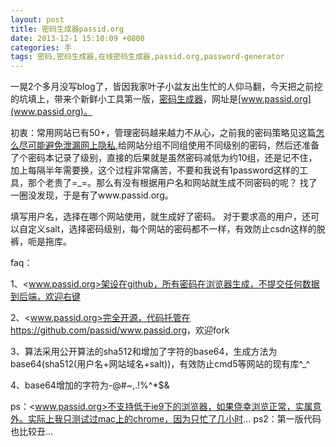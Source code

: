 ```yaml
---
layout: post
title: 密码生成器passid.org
date: 2013-12-1 15:10:09 +0800
categories: 手
tags: 密码,密码生成器,在线密码生成器,passid.org,password-generator
---
```


一晃2个多月没写blog了，皆因我家叶子小盆友出生忙的人仰马翻，今天把之前挖的坑填上，带来个新鲜小工具第一版，[密码生成器](www.passid.org)，网址是[www.passid.org](www.passid.org)。

初衷：常用网站已有50+，管理密码越来越力不从心，之前我的密码策略见这篇[怎么尽可能避免泄漏网上隐私](http://blog.yeeh.org/post/2012/11/23/hide-secret.html),给网站分组不同组使用不同级别的密码，然后还准备了个密码本记录了级别，直接的后果就是虽然密码减低为约10组，还是记不住，加上每隔半年需要换，这个过程非常痛苦，不要和我说有1password这样的工具，那个老贵了=_=。那么有没有根据用户名和网站就生成不同密码的呢？ 找了一圈没发现，于是有了www.passid.org。

填写用户名，选择在哪个网站使用，就生成好了密码。 对于要求高的用户，还可以自定义salt，选择密码级别，每个网站的密码都不一样，有效防止csdn这样的脱裤，呃是拖库。

faq：

1、<www.passid.org>架设在github，所有密码在浏览器生成，不提交任何数据到后端，欢迎右键

2、<www.passid.org>完全开源，代码托管在<https://github.com/passid/www.passid.org>，欢迎fork

3、算法采用公开算法的sha512和增加了字符的base64，生成方法为base64(sha512(用户名+网站域名+salt))，有效防止cmd5等网站的现有库^_^

4、base64增加的字符为-@#~,.[]()!%^*$&

ps：<www.passid.org>不支持低于ie9下的浏览器，如果侥幸浏览正常，实属意外。实际上我只测试过mac上的chrome，因为只忙了几小时...
ps2：第一版代码也比较丑...



